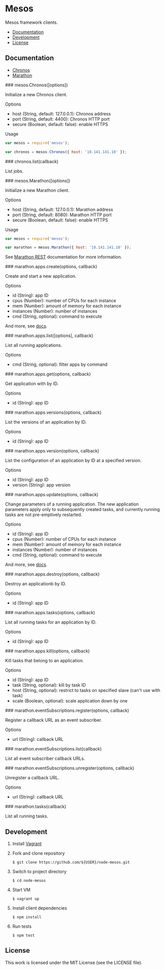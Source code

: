 # Mesos

Mesos framework clients.

 * [Documentation](#documentation)
 * [Development](#development)
 * [License](#license)

## Documentation

 * [Chronos](#chronos)
 * [Marathon](#marathon)

<a name="chronos"/>
### mesos.Chronos([options])

Initialize a new Chronos client.

Options

 * host (String, default: 127.0.0.1): Chronos address
 * port (String, default: 4400): Chronos HTTP port
 * secure (Boolean, default: false): enable HTTPS

Usage

``` javascript
var mesos = require('mesos');

var chronos = mesos.Chronos({ host: '10.141.141.10' });
```

<a name="chronos-list"/>
### chronos.list(callback)

List jobs.

<a name="marathon"/>
### mesos.Marathon([options])

Initialize a new Marathon client.

Options

 * host (String, default: 127.0.0.1): Marathon address
 * port (String, default: 8080): Marathon HTTP port
 * secure (Boolean, default: false): enable HTTPS

Usage

``` javascript
var mesos = require('mesos');

var marathon = mesos.Marathon({ host: '10.141.141.10' });
```

See [Marathon REST][marathon-rest] documentation for more information.

<a name="marathon-apps-create"/>
### marathon.apps.create(options, callback)

Create and start a new application.

Options

 * id (String): app ID
 * cpus (Number): number of CPUs for each instance
 * mem (Number): amount of memory for each instance
 * instances (Number): number of instances
 * cmd (String, optional): command to execute

And more, see [docs](https://github.com/mesosphere/marathon/blob/master/REST.md#post-v2apps).

<a name="marathon-apps-list"/>
### marathon.apps.list([options], callback)

List all running applications.

Options

 * cmd (String, optional): filter apps by command

<a name="marathon-apps-get"/>
### marathon.apps.get(options, callback)

Get application with by ID.

Options

 * id (String): app ID

<a name="marathon-apps-versions"/>
### marathon.apps.versions(options, callback)

List the versions of an application by ID.

Options

 * id (String): app ID

<a name="marathon-apps-version"/>
### marathon.apps.version(options, callback)

List the configuration of an application by ID at a specified version.

Options

 * id (String): app ID
 * version (String): app version

<a name="marathon-apps-update"/>
### marathon.apps.update(options, callback)

Change parameters of a running application. The new application parameters
apply only to subsequently created tasks, and currently running tasks are
not pre-emptively restarted.

Options

 * id (String): app ID
 * cpus (Number): number of CPUs for each instance
 * mem (Number): amount of memory for each instance
 * instances (Number): number of instances
 * cmd (String, optional): command to execute

And more, see [docs](https://github.com/mesosphere/marathon/blob/master/REST.md#put-v2appsappid).

<a name="marathon-apps-destroy"/>
### marathon.apps.destroy(options, callback)

Destroy an applicationb by ID.

Options

 * id (String): app ID

<a name="marathon-apps-tasks"/>
### marathon.apps.tasks(options, callback)

List all running tasks for an application by ID.

Options

 * id (String): app ID

<a name="marathon-apps-kill"/>
### marathon.apps.kill(options, callback)

Kill tasks that belong to an application.

Options

 * id (String): app ID
 * task (String, optional): kill by task ID
 * host (String, optional): restrict to tasks on specified slave (can't use with task)
 * scale (Boolean, optional): scale application down by one

<a name="marathon-eventSubscriptions-register"/>
### marathon.eventSubscriptions.register(options, callback)

Register a callback URL as an event subscriber.

Options

 * url (String): callback URL

<a name="marathon-eventSubscriptions-list"/>
### marathon.eventSubscriptions.list(callback)

List all event subscriber callback URLs.

<a name="marathon-eventSubscriptions-unregister"/>
### marathon.eventSubscriptions.unregister(options, callback)

Unregister a callback URL.

Options

 * url (String): callback URL

<a name="marathon-tasks"/>
### marathon.tasks(callback)

List all running tasks.

## Development

 1. Install [Vagrant][vagrant]

 1. Fork and clone repository

    ``` console
    $ git clone https://github.com/${USER}/node-mesos.git
    ```

 1. Switch to project directory

    ``` console
    $ cd node-mesos
    ```

 1. Start VM

    ``` console
    $ vagrant up
    ```

 1. Install client dependencies

    ``` console
    $ npm install
    ```

 1. Run tests

    ``` console
    $ npm test
    ```

## License

This work is licensed under the MIT License (see the LICENSE file).

[marathon-rest]: https://github.com/mesosphere/marathon/blob/master/REST.md
[vagrant]: http://www.vagrantup.com/
